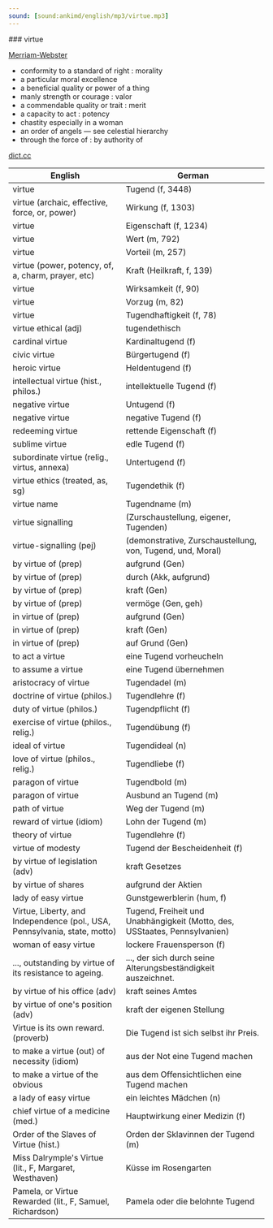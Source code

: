 ```yaml
---
sound: [sound:ankimd/english/mp3/virtue.mp3]
---
```


\### virtue

[Merriam-Webster](https://www.merriam-webster.com/dictionary/virtue)

- conformity to a standard of right : morality
- a particular moral excellence
- a beneficial quality or power of a thing
- manly strength or courage : valor
- a commendable quality or trait : merit
- a capacity to act : potency
- chastity especially in a woman
- an order of angels — see celestial hierarchy
- through the force of : by authority of

[dict.cc](https://www.dict.cc/virtue)

| English        | German       |
| -------------- | ------------ |
| virtue | Tugend (f, 3448) |
| virtue (archaic, effective, force, or, power) | Wirkung (f, 1303) |
| virtue | Eigenschaft (f, 1234) |
| virtue | Wert (m, 792) |
| virtue | Vorteil (m, 257) |
| virtue (power, potency, of, a, charm, prayer, etc) | Kraft (Heilkraft, f, 139) |
| virtue | Wirksamkeit (f, 90) |
| virtue | Vorzug (m, 82) |
| virtue | Tugendhaftigkeit (f, 78) |
| virtue ethical (adj) | tugendethisch |
| cardinal virtue | Kardinaltugend (f) |
| civic virtue | Bürgertugend (f) |
| heroic virtue | Heldentugend (f) |
| intellectual virtue (hist., philos.) | intellektuelle Tugend (f) |
| negative virtue | Untugend (f) |
| negative virtue | negative Tugend (f) |
| redeeming virtue | rettende Eigenschaft (f) |
| sublime virtue | edle Tugend (f) |
| subordinate virtue (relig., virtus, annexa) | Untertugend (f) |
| virtue ethics (treated, as, sg) | Tugendethik (f) |
| virtue name | Tugendname (m) |
| virtue signalling |  (Zurschaustellung, eigener, Tugenden) |
| virtue-signalling (pej) |  (demonstrative, Zurschaustellung, von, Tugend, und, Moral) |
| by virtue of (prep) | aufgrund (Gen) |
| by virtue of (prep) | durch (Akk, aufgrund) |
| by virtue of (prep) | kraft (Gen) |
| by virtue of (prep) | vermöge (Gen, geh) |
| in virtue of (prep) | aufgrund (Gen) |
| in virtue of (prep) | kraft (Gen) |
| in virtue of (prep) | auf Grund (Gen) |
| to act a virtue | eine Tugend vorheucheln |
| to assume a virtue | eine Tugend übernehmen |
| aristocracy of virtue | Tugendadel (m) |
| doctrine of virtue (philos.) | Tugendlehre (f) |
| duty of virtue (philos.) | Tugendpflicht (f) |
| exercise of virtue (philos., relig.) | Tugendübung (f) |
| ideal of virtue | Tugendideal (n) |
| love of virtue (philos., relig.) | Tugendliebe (f) |
| paragon of virtue | Tugendbold (m) |
| paragon of virtue | Ausbund an Tugend (m) |
| path of virtue | Weg der Tugend (m) |
| reward of virtue (idiom) | Lohn der Tugend (m) |
| theory of virtue | Tugendlehre (f) |
| virtue of modesty | Tugend der Bescheidenheit (f) |
| by virtue of legislation (adv) | kraft Gesetzes |
| by virtue of shares | aufgrund der Aktien |
| lady of easy virtue | Gunstgewerblerin (hum, f) |
| Virtue, Liberty, and Independence (pol., USA, Pennsylvania, state, motto) | Tugend, Freiheit und Unabhängigkeit (Motto, des, USStaates, Pennsylvanien) |
| woman of easy virtue | lockere Frauensperson (f) |
| ..., outstanding by virtue of its resistance to ageing. | ..., der sich durch seine Alterungsbeständigkeit auszeichnet. |
| by virtue of his office (adv) | kraft seines Amtes |
| by virtue of one's position (adv) | kraft der eigenen Stellung |
| Virtue is its own reward. (proverb) | Die Tugend ist sich selbst ihr Preis. |
| to make a virtue (out) of necessity (idiom) | aus der Not eine Tugend machen |
| to make a virtue of the obvious | aus dem Offensichtlichen eine Tugend machen |
| a lady of easy virtue | ein leichtes Mädchen (n) |
| chief virtue of a medicine (med.) | Hauptwirkung einer Medizin (f) |
| Order of the Slaves of Virtue (hist.) | Orden der Sklavinnen der Tugend (m) |
| Miss Dalrymple's Virtue (lit., F, Margaret, Westhaven) | Küsse im Rosengarten |
| Pamela, or Virtue Rewarded (lit., F, Samuel, Richardson) | Pamela oder die belohnte Tugend |
